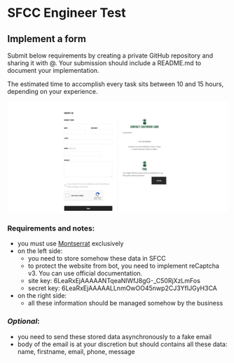# SFCC Engineer Test

## Implement a form

Submit below requirements by creating a private GitHub repository and sharing it with @. Your submission should include a README.md to document your implementation.

The estimated time to accomplish every task sits between 10 and 15 hours, depending on your experience.

![design](/design.png)

### Requirements and notes:
- you must use [Montserrat](https://fonts.google.com/specimen/Montserrat) exclusively
- on the left side:
    - you need to store somehow these data in SFCC
    - to protect the website from bot, you need to implement reCaptcha v3. You can use official documentation.
    - site key: 6LeaRxEjAAAAANTqeaNlWfJ8gG-_C50RjXzLmFos
    - secret key: 6LeaRxEjAAAAALLnmOwOO45nwp2CJ3YfIJGyH3CA
- on the right side:
    - all these information should be managed somehow by the business

### <em>Optional</em>:
- you need to send these stored data asynchronously to a fake email
- body of the email is at your discretion but should contains all these data: name, firstname, email, phone, message
